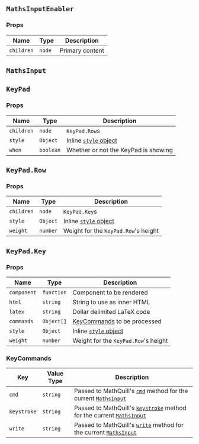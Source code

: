 

## `MathsInputEnabler`
### Props
|Name|Type|Description|
|---|---|---|
|`children`|`node`|Primary content|

## `MathsInput`

## `KeyPad`
### Props
|Name|Type|Description|
|---|---|---|
|`children`|`node`|`KeyPad.Row`s|
|`style`|`Object`|Inline [`style` object](https://reactjs.org/docs/dom-elements.html#style)|
|`when`|`boolean`|Whether or not the KeyPad is showing|

## `KeyPad.Row`
### Props
|Name|Type|Description|
|---|---|---|
|`children`|`node`|`KeyPad.Key`s|
|`style`|`Object`|Inline [`style` object](https://reactjs.org/docs/dom-elements.html#style)|
|`weight`|`number`|Weight for the `KeyPad.Row`'s height|

## `KeyPad.Key`
### Props
|Name|Type|Description|
|---|---|---|
|`component`|`function`|Component to be rendered|
|`html`|`string`|String to use as inner HTML|
|`latex`|`string`|Dollar delimited LaTeX code|
|`commands`|`Object[]`|[KeyCommands](#keycommands) to be processed|
|`style`|`Object`|Inline [`style` object](https://reactjs.org/docs/dom-elements.html#style)|
|`weight`|`number`|Weight for the `KeyPad.Row`'s height|

### KeyCommands
|Key|Value Type|Description|
|---|---|---|
|`cmd`|`string`|Passed to MathQuill's [`cmd`](http://docs.mathquill.com/en/latest/Api_Methods/#cmdlatex_string) method for the current [`MathsInput`](#mathsinput)|
|`keystroke`|`string`|Passed to MathQuill's [`keystroke`](http://docs.mathquill.com/en/latest/Api_Methods/#keystrokelatex_string) method for the current [`MathsInput`](#mathsinput)|
|`write`|`string`|Passed to MathQuill's [`write`](http://docs.mathquill.com/en/latest/Api_Methods/#writelatex_string) method for the current [`MathsInput`](#mathsinput)|